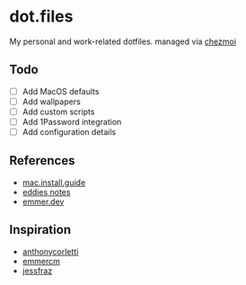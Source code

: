 # dot.files

My personal and work-related dotfiles. managed via [chezmoi](https://github.com/twpayne/chezmoi)

## Todo

- [ ] Add MacOS defaults
- [ ] Add wallpapers
- [ ] Add custom scripts
- [ ] Add 1Password integration
- [ ] Add configuration details

## References

- [mac.install.guide](https://mac.install.guide/)
- [eddies notes](https://eddiesnotes.com/apple/macos-defaults-guide/)
- [emmer.dev](https://emmer.dev/blog/automate-your-macos-defaults/)

## Inspiration

- [anthonycorletti](https://github.com/anthonycorletti/dotfiles)
- [emmercm](https://github.com/emmercm/dotfiles)
- [jessfraz](https://github.com/jessfraz/dotfiles)
